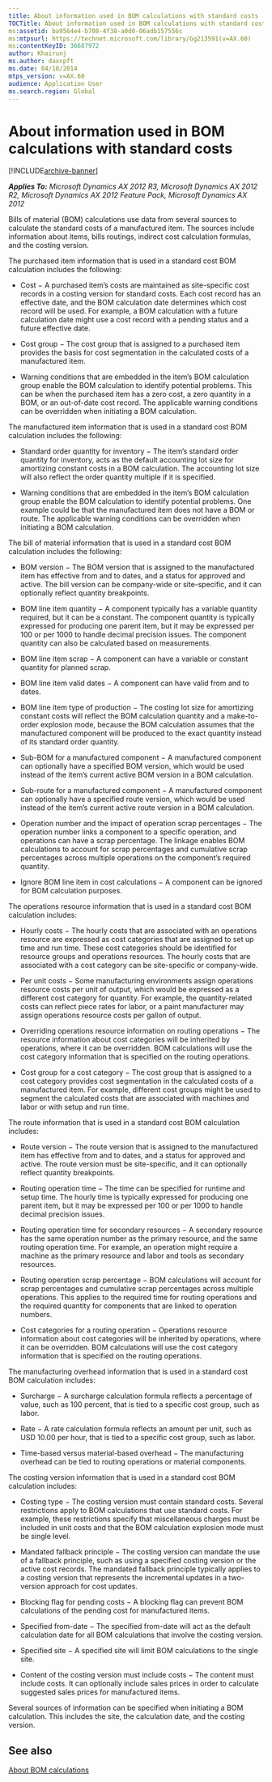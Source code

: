 ```yaml
---
title: About information used in BOM calculations with standard costs
TOCTitle: About information used in BOM calculations with standard costs
ms:assetid: ba9564e4-b708-4f38-a0d0-06adb157556c
ms:mtpsurl: https://technet.microsoft.com/library/Gg213591(v=AX.60)
ms:contentKeyID: 36687972
author: Khairunj
ms.author: daxcpft
ms.date: 04/18/2014
mtps_version: v=AX.60
audience: Application User
ms.search.region: Global
---
```


# About information used in BOM calculations with standard costs 


[!INCLUDE[archive-banner](includes/archive-banner.md)]


_**Applies To:** Microsoft Dynamics AX 2012 R3, Microsoft Dynamics AX 2012 R2, Microsoft Dynamics AX 2012 Feature Pack, Microsoft Dynamics AX 2012_

Bills of material (BOM) calculations use data from several sources to calculate the standard costs of a manufactured item. The sources include information about items, bills routings, indirect cost calculation formulas, and the costing version.

The purchased item information that is used in a standard cost BOM calculation includes the following:

  - Cost − A purchased item’s costs are maintained as site-specific cost records in a costing version for standard costs. Each cost record has an effective date, and the BOM calculation date determines which cost record will be used. For example, a BOM calculation with a future calculation date might use a cost record with a pending status and a future effective date.

  - Cost group − The cost group that is assigned to a purchased item provides the basis for cost segmentation in the calculated costs of a manufactured item.

  - Warning conditions that are embedded in the item’s BOM calculation group enable the BOM calculation to identify potential problems. This can be when the purchased item has a zero cost, a zero quantity in a BOM, or an out-of-date cost record. The applicable warning conditions can be overridden when initiating a BOM calculation.

The manufactured item information that is used in a standard cost BOM calculation includes the following:

  - Standard order quantity for inventory − The item’s standard order quantity for inventory, acts as the default accounting lot size for amortizing constant costs in a BOM calculation. The accounting lot size will also reflect the order quantity multiple if it is specified.

  - Warning conditions that are embedded in the item’s BOM calculation group enable the BOM calculation to identify potential problems. One example could be that the manufactured item does not have a BOM or route. The applicable warning conditions can be overridden when initiating a BOM calculation.

The bill of material information that is used in a standard cost BOM calculation includes the following:

  - BOM version − The BOM version that is assigned to the manufactured item has effective from and to dates, and a status for approved and active. The bill version can be company-wide or site-specific, and it can optionally reflect quantity breakpoints.

  - BOM line item quantity − A component typically has a variable quantity required, but it can be a constant. The component quantity is typically expressed for producing one parent item, but it may be expressed per 100 or per 1000 to handle decimal precision issues. The component quantity can also be calculated based on measurements.

  - BOM line item scrap − A component can have a variable or constant quantity for planned scrap.

  - BOM line item valid dates − A component can have valid from and to dates.

  - BOM line item type of production − The costing lot size for amortizing constant costs will reflect the BOM calculation quantity and a make-to-order explosion mode, because the BOM calculation assumes that the manufactured component will be produced to the exact quantity instead of its standard order quantity.

  - Sub-BOM for a manufactured component − A manufactured component can optionally have a specified BOM version, which would be used instead of the item’s current active BOM version in a BOM calculation.

  - Sub-route for a manufactured component − A manufactured component can optionally have a specified route version, which would be used instead of the item’s current active route version in a BOM calculation.

  - Operation number and the impact of operation scrap percentages − The operation number links a component to a specific operation, and operations can have a scrap percentage. The linkage enables BOM calculations to account for scrap percentages and cumulative scrap percentages across multiple operations on the component’s required quantity.

  - Ignore BOM line item in cost calculations − A component can be ignored for BOM calculation purposes.

The operations resource information that is used in a standard cost BOM calculation includes:

  - Hourly costs − The hourly costs that are associated with an operations resource are expressed as cost categories that are assigned to set up time and run time. These cost categories should be identified for resource groups and operations resources. The hourly costs that are associated with a cost category can be site-specific or company-wide.

  - Per unit costs − Some manufacturing environments assign operations resource costs per unit of output, which would be expressed as a different cost category for quantity. For example, the quantity-related costs can reflect piece rates for labor, or a paint manufacturer may assign operations resource costs per gallon of output.

  - Overriding operations resource information on routing operations − The resource information about cost categories will be inherited by operations, where it can be overridden. BOM calculations will use the cost category information that is specified on the routing operations.

  - Cost group for a cost category − The cost group that is assigned to a cost category provides cost segmentation in the calculated costs of a manufactured item. For example, different cost groups might be used to segment the calculated costs that are associated with machines and labor or with setup and run time.

The route information that is used in a standard cost BOM calculation includes:

  - Route version − The route version that is assigned to the manufactured item has effective from and to dates, and a status for approved and active. The route version must be site-specific, and it can optionally reflect quantity breakpoints.

  - Routing operation time − The time can be specified for runtime and setup time. The hourly time is typically expressed for producing one parent item, but it may be expressed per 100 or per 1000 to handle decimal precision issues.

  - Routing operation time for secondary resources − A secondary resource has the same operation number as the primary resource, and the same routing operation time. For example, an operation might require a machine as the primary resource and labor and tools as secondary resources.

  - Routing operation scrap percentage − BOM calculations will account for scrap percentages and cumulative scrap percentages across multiple operations. This applies to the required time for routing operations and the required quantity for components that are linked to operation numbers.

  - Cost categories for a routing operation − Operations resource information about cost categories will be inherited by operations, where it can be overridden. BOM calculations will use the cost category information that is specified on the routing operations.

The manufacturing overhead information that is used in a standard cost BOM calculation includes:

  - Surcharge − A surcharge calculation formula reflects a percentage of value, such as 100 percent, that is tied to a specific cost group, such as labor.

  - Rate − A rate calculation formula reflects an amount per unit, such as USD 10.00 per hour, that is tied to a specific cost group, such as labor.

  - Time-based versus material-based overhead − The manufacturing overhead can be tied to routing operations or material components.

The costing version information that is used in a standard cost BOM calculation includes:

  - Costing type − The costing version must contain standard costs. Several restrictions apply to BOM calculations that use standard costs. For example, these restrictions specify that miscellaneous charges must be included in unit costs and that the BOM calculation explosion mode must be single level.

  - Mandated fallback principle − The costing version can mandate the use of a fallback principle, such as using a specified costing version or the active cost records. The mandated fallback principle typically applies to a costing version that represents the incremental updates in a two-version approach for cost updates.

  - Blocking flag for pending costs − A blocking flag can prevent BOM calculations of the pending cost for manufactured items.

  - Specified from-date − The specified from-date will act as the default calculation date for all BOM calculations that involve the costing version.

  - Specified site − A specified site will limit BOM calculations to the single site.

  - Content of the costing version must include costs − The content must include costs. It can optionally include sales prices in order to calculate suggested sales prices for manufactured items.

Several sources of information can be specified when initiating a BOM calculation. This includes the site, the calculation date, and the costing version.

## See also

[About BOM calculations](about-bom-calculations.md)

  


